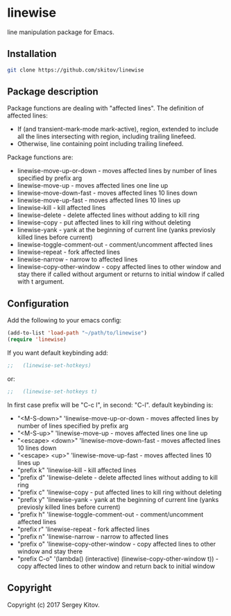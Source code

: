 # linewise

line manipulation package for Emacs.

## Installation

```sh
git clone https://github.com/skitov/linewise
```

## Package description

Package functions are dealing with "affected lines". The definition of affected lines:
* If (and transient-mark-mode mark-active), region, extended to include all the lines intersecting with region, including trailing linefeed.
* Otherwise, line containing point including trailing linefeed.

Package functions are:
*   linewise-move-up-or-down        - moves affected lines by number of lines specified by prefix arg
*   linewise-move-up                - moves affected lines one line up
*   linewise-move-down-fast         - moves affected lines 10 lines down
*   linewise-move-up-fast           - moves affected lines 10 lines up
*   linewise-kill                   - kill affected lines
*   linewise-delete                 - delete affected lines without adding to kill ring
*   linewise-copy                   - put affected lines to kill ring without deleting
*   linewise-yank                   - yank at the beginning of current line (yanks previosly killed lines before current)
*   linewise-toggle-comment-out     - comment/uncomment affected lines
*   linewise-repeat                 - fork affected lines
*   linewise-narrow                 - narrow to affected lines
*   linewise-copy-other-window      - copy affected lines to other window and stay there if called without argument or returns to initial window if called with t argument.


## Configuration

Add the following to your emacs config:

```lisp
(add-to-list 'load-path "~/path/to/linewise")
(require 'linewise)
```
If you want default keybinding add:

```lisp
;;   (linewise-set-hotkeys)
```
or:
```lisp
;;   (linewise-set-hotkeys t)
```

In first case prefix will be "C-c l", in second: "C-l".
default keybinding is:
*   "\<M-S-down\>" 'linewise-move-up-or-down      - moves affected lines by number of lines specified by prefix arg
*   "\<M-S-up\>" 'linewise-move-up                - moves affected lines one line up
*   "\<escape\> \<down\>" 'linewise-move-down-fast  - moves affected lines 10 lines down
*   "\<escape\> \<up\>" 'linewise-move-up-fast      - moves affected lines 10 lines up
*   "prefix k" 'linewise-kill                   - kill affected lines
*   "prefix d" 'linewise-delete                 - delete affected lines without adding to kill ring
*   "prefix c" 'linewise-copy                   - put affected lines to kill ring without deleting
*   "prefix y" 'linewise-yank                   - yank at the beginning of current line (yanks previosly killed lines before current)
*   "prefix h" 'linewise-toggle-comment-out     - comment/uncomment affected lines
*   "prefix r" 'linewise-repeat                 - fork affected lines
*   "prefix n" 'linewise-narrow                 - narrow to affected lines
*   "prefix o" 'linewise-copy-other-window      - copy affected lines to other window and stay there
*   "prefix C-o" '(lambda() (interactive) (linewise-copy-other-window t)) - copy affected lines to other window and return back to initial window

## Copyright

Copyright (c) 2017 Sergey Kitov.
